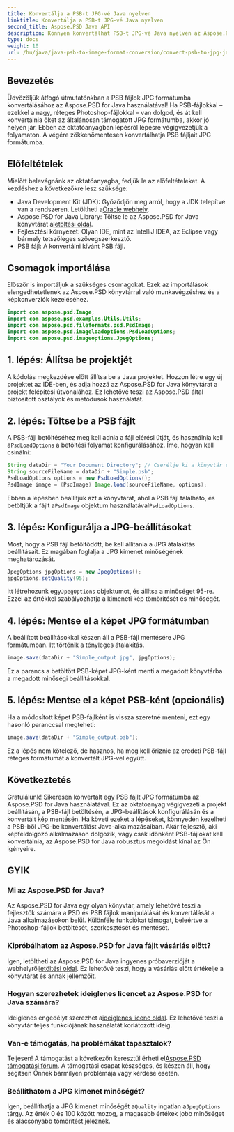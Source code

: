 ```yaml
---
title: Konvertálja a PSB-t JPG-vé Java nyelven
linktitle: Konvertálja a PSB-t JPG-vé Java nyelven
second_title: Aspose.PSD Java API
description: Könnyen konvertálhat PSB-t JPG-vé Java nyelven az Aspose.PSD segítségével. Kövesse részletes útmutatónkat a zökkenőmentes képátalakításhoz. Töltse le, próbálja ki és vásárolja meg az Aspose.PSD-t.
type: docs
weight: 10
url: /hu/java/java-psb-to-image-format-conversion/convert-psb-to-jpg-java/
---
```

## Bevezetés
Üdvözöljük átfogó útmutatónkban a PSB fájlok JPG formátumba konvertálásához az Aspose.PSD for Java használatával! Ha PSB-fájlokkal – ezekkel a nagy, réteges Photoshop-fájlokkal – van dolgod, és át kell konvertálnia őket az általánosan támogatott JPG formátumba, akkor jó helyen jár. Ebben az oktatóanyagban lépésről lépésre végigvezetjük a folyamaton. A végére zökkenőmentesen konvertálhatja PSB fájljait JPG formátumba.
## Előfeltételek
Mielőtt belevágnánk az oktatóanyagba, fedjük le az előfeltételeket. A kezdéshez a következőkre lesz szüksége:
-  Java Development Kit (JDK): Győződjön meg arról, hogy a JDK telepítve van a rendszeren. Letöltheti a[Oracle webhely](https://www.oracle.com/java/technologies/javase-downloads.html).
-  Aspose.PSD for Java Library: Töltse le az Aspose.PSD for Java könyvtárat a[letöltési oldal](https://releases.aspose.com/psd/java/).
- Fejlesztési környezet: Olyan IDE, mint az IntelliJ IDEA, az Eclipse vagy bármely tetszőleges szövegszerkesztő.
- PSB fájl: A konvertálni kívánt PSB fájl.
## Csomagok importálása
Először is importáljuk a szükséges csomagokat. Ezek az importálások elengedhetetlenek az Aspose.PSD könyvtárral való munkavégzéshez és a képkonverziók kezeléséhez.
```java
import com.aspose.psd.Image;
import com.aspose.psd.examples.Utils.Utils;
import com.aspose.psd.fileformats.psd.PsdImage;
import com.aspose.psd.imageloadoptions.PsdLoadOptions;
import com.aspose.psd.imageoptions.JpegOptions;
```
## 1. lépés: Állítsa be projektjét
A kódolás megkezdése előtt állítsa be a Java projektet. Hozzon létre egy új projektet az IDE-ben, és adja hozzá az Aspose.PSD for Java könyvtárat a projekt felépítési útvonalához. Ez lehetővé teszi az Aspose.PSD által biztosított osztályok és metódusok használatát.
## 2. lépés: Töltse be a PSB fájlt
 A PSB-fájl betöltéséhez meg kell adnia a fájl elérési útját, és használnia kell a`PsdLoadOptions` a betöltési folyamat konfigurálásához. Íme, hogyan kell csinálni:
```java
String dataDir = "Your Document Directory"; // Cserélje ki a könyvtár elérési útját
String sourceFileName = dataDir + "Simple.psb";
PsdLoadOptions options = new PsdLoadOptions();
PsdImage image = (PsdImage) Image.load(sourceFileName, options);
```
 Ebben a lépésben beállítjuk azt a könyvtárat, ahol a PSB fájl található, és betöltjük a fájlt a`PsdImage` objektum használatával`PsdLoadOptions`.
## 3. lépés: Konfigurálja a JPG-beállításokat
Most, hogy a PSB fájl betöltődött, be kell állítania a JPG átalakítás beállításait. Ez magában foglalja a JPG kimenet minőségének meghatározását.
```java
JpegOptions jpgOptions = new JpegOptions();
jpgOptions.setQuality(95);
```
 Itt létrehozunk egy`JpegOptions` objektumot, és állítsa a minőséget 95-re. Ezzel az értékkel szabályozhatja a kimeneti kép tömörítését és minőségét.
## 4. lépés: Mentse el a képet JPG formátumban
A beállított beállításokkal készen áll a PSB-fájl mentésére JPG formátumban. Itt történik a tényleges átalakítás.
```java
image.save(dataDir + "Simple_output.jpg", jpgOptions);
```
Ez a parancs a betöltött PSB-képet JPG-ként menti a megadott könyvtárba a megadott minőségi beállításokkal.
## 5. lépés: Mentse el a képet PSB-ként (opcionális)
Ha a módosított képet PSB-fájlként is vissza szeretné menteni, ezt egy hasonló paranccsal megteheti:
```java
image.save(dataDir + "Simple_output.psb");
```
Ez a lépés nem kötelező, de hasznos, ha meg kell őriznie az eredeti PSB-fájl réteges formátumát a konvertált JPG-vel együtt.
## Következtetés
Gratulálunk! Sikeresen konvertált egy PSB fájlt JPG formátumba az Aspose.PSD for Java használatával. Ez az oktatóanyag végigvezeti a projekt beállításán, a PSB-fájl betöltésén, a JPG-beállítások konfigurálásán és a konvertált kép mentésén. Ha követi ezeket a lépéseket, könnyedén kezelheti a PSB-ből JPG-be konvertálást Java-alkalmazásaiban.
Akár fejlesztő, aki képfeldolgozó alkalmazáson dolgozik, vagy csak időnként PSB-fájlokat kell konvertálnia, az Aspose.PSD for Java robusztus megoldást kínál az Ön igényeire.
## GYIK
### Mi az Aspose.PSD for Java?
Az Aspose.PSD for Java egy olyan könyvtár, amely lehetővé teszi a fejlesztők számára a PSD és PSB fájlok manipulálását és konvertálását a Java alkalmazásokon belül. Különféle funkciókat támogat, beleértve a Photoshop-fájlok betöltését, szerkesztését és mentését.
### Kipróbálhatom az Aspose.PSD for Java fájlt vásárlás előtt?
 Igen, letöltheti az Aspose.PSD for Java ingyenes próbaverzióját a webhelyről[letöltési oldal](https://releases.aspose.com/). Ez lehetővé teszi, hogy a vásárlás előtt értékelje a könyvtárat és annak jellemzőit.
### Hogyan szerezhetek ideiglenes licencet az Aspose.PSD for Java számára?
Ideiglenes engedélyt szerezhet a[ideiglenes licenc oldal](https://purchase.aspose.com/temporary-license/). Ez lehetővé teszi a könyvtár teljes funkciójának használatát korlátozott ideig.
### Van-e támogatás, ha problémákat tapasztalok?
 Teljesen! A támogatást a következőn keresztül érheti el[Aspose.PSD támogatási fórum](https://forum.aspose.com/c/psd/34). A támogatási csapat készséges, és készen áll, hogy segítsen Önnek bármilyen problémája vagy kérdése esetén.
### Beállíthatom a JPG kimenet minőségét?
 Igen, beállíthatja a JPG kimenet minőségét a`Quality` ingatlan a`JpegOptions` tárgy. Az érték 0 és 100 között mozog, a magasabb értékek jobb minőséget és alacsonyabb tömörítést jeleznek.